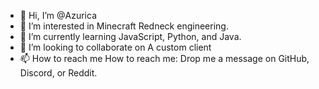 - 👋 Hi, I’m @Azurica
- 👀 I’m interested in Minecraft Redneck engineering.
- 🌱 I’m currently learning JavaScript, Python, and Java.
- 💞️ I’m looking to collaborate on A custom client
- 📫 How to reach me How to reach me: Drop me a message on GitHub, Discord, or Reddit.

<!---
Azurica/Azurica is a ✨ special ✨ repository because its `README.md` (this file) appears on your GitHub profile.
You can click the Preview link to take a look at your changes.
--->
